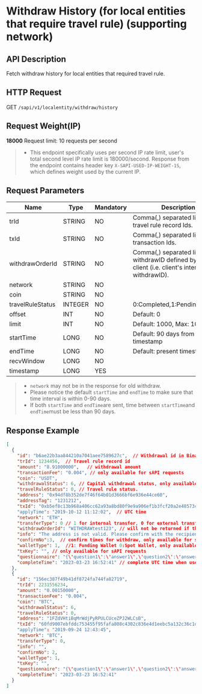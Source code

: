 # Withdraw History (for local entities that require travel rule) (supporting network) 

## API Description​

Fetch withdraw history for local entities that required travel rule.

## HTTP Request​

GET `/sapi/v1/localentity/withdraw/history`

## Request Weight(IP)​

**18000**
Request limit: 10 requests per second

> * This endpoint specifically uses per second IP rate limit, user's total second level IP rate
>   limit is 180000/second. Response from the endpoint contains header
>   key `X-SAPI-USED-IP-WEIGHT-1S`, which defines weight used by the current IP.

## Request Parameters​

| Name | Type | Mandatory | Description |
| --- | --- | --- | --- |
| trId | STRING | NO | Comma(,) separated list of travel rule record Ids. |
| txId | STRING | NO | Comma(,) separated list of transaction Ids. |
| withdrawOrderId | STRING | NO | Comma(,) separated list of withdrawID defined by the client (i.e. client's internal withdrawID). |
| network | STRING | NO |  |
| coin | STRING | NO |  |
| travelRuleStatus | INTEGER | NO | 0:Completed,1:Pending,2:Failed |
| offset | INT | NO | Default: 0 |
| limit | INT | NO | Default: 1000, Max: 1000 |
| startTime | LONG | NO | Default: 90 days from current timestamp |
| endTime | LONG | NO | Default: present timestamp |
| recvWindow | LONG | NO |  |
| timestamp | LONG | YES |  |

> * `network` may not be in the response for old withdraw.
> * Please notice the default `startTime` and `endTime` to make sure that time interval is within
>   0-90 days.
> * If both `startTime` and `endTime`are sent, time between `startTime`and `endTime`must be less
>   than 90 days.

## Response Example​

```json
[  
  {  
    "id": "b6ae22b3aa844210a7041aee7589627c",  // Withdrawal id in Binance  
    "trId": 1234456,  // Travel rule record id  
    "amount": "8.91000000",   // withdrawal amount  
    "transactionFee": "0.004", // only available for sAPI requests  
    "coin": "USDT",  
    "withdrawalStatus": 6, // Capital withdrawal status, only available for sAPI requests  
    "travelRuleStatus": 0, // Travel rule status.  
    "address": "0x94df8b352de7f46f64b01d3666bf6e936e44ce60",  
    "addressTag": "1231212",   
    "txId": "0xb5ef8c13b968a406cc62a93a8bd80f9e9a906ef1b3fcf20a2e48573c17659268"   // withdrawal transaction id  
    "applyTime": "2019-10-12 11:12:02",  // UTC time  
    "network": "ETH",  
    "transferType": 0 // 1 for internal transfer, 0 for external transfer, only available for sAPI requests    
    "withdrawOrderId": "WITHDRAWtest123", // will not be returned if there's no withdrawOrderId for this withdraw, only available for sAPI requests  
    "info": "The address is not valid. Please confirm with the recipient",  // reason for withdrawal failure, only available for sAPI requests  
    "confirmNo":3,  // confirm times for withdraw, only available for sAPI requests  
    "walletType": 1,  //1: Funding Wallet 0:Spot Wallet, only available for sAPI requests  
    "txKey": "", // only available for sAPI requests  
    "questionnaire": "{\'question1\':\'answer1\',\'question2\':\'answer2\'}", // The answers of the questionnaire  
    "completeTime": "2023-03-23 16:52:41" // complete UTC time when user's asset is deduct from withdrawing, only if status =  6(success)  
  },  
  {  
    "id": "156ec387f49b41df8724fa744fa82719",  
    "trId": 2231556234,  
    "amount": "0.00150000",  
    "transactionFee": "0.004",  
    "coin": "BTC",  
    "withdrawalStatus": 6,   
    "travelRuleStatus": 0,   
    "address": "1FZdVHtiBqMrWdjPyRPULCUceZPJ2WLCsB",  
    "txId": "60fd9007ebfddc753455f95fafa808c4302c836e4d1eebc5a132c36c1d8ac354"  
    "applyTime": "2019-09-24 12:43:45",  
    "network": "BTC",  
    "transferType": 0,   
    "info": "",  
    "confirmNo": 2,  
    "walletType": 1,  
    "txKey": "",  
    "questionnaire": "{\'question1\':\'answer1\',\'question2\':\'answer2\'}",  
    "completeTime": "2023-03-23 16:52:41"   
  }  
]
```

